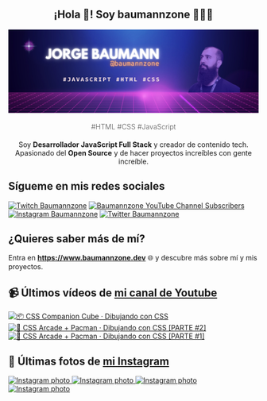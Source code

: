 <p align="center">
   <h2 align="center">¡Hola 👋! Soy baumannzone 👨🏻‍💻</h2>
   <img align="center" src="img/header.png" />
   <h4 align="center" style="font-weight: 300; color: #555;">#HTML #CSS #JavaScript</h4>
</p>

<p align="center" style="margin-bottom: 20px">Soy <strong>Desarrollador JavaScript Full Stack</strong> y creador de contenido tech.
<br/>
Apasionado del <strong>Open Source</strong> y de hacer proyectos increíbles con gente increíble.
</p>

## Sígueme en mis redes sociales

[![Twitch Baumannzone](https://img.shields.io/twitch/status/baumannzone?style=social)](https://twitch.tv/baumannzone)
[![Baumannzone YouTube Channel Subscribers](https://img.shields.io/youtube/channel/subscribers/UCTTj5ztXnGeDRPFVsBp7VMA?style=social)](https://youtube.com/rambitojs)
[![Instagram Baumannzone](https://img.shields.io/badge/Baumannzone--_.svg?label=Instagram&style=social&logo=instagram)](https://instagram.com/baumannzone)
[![Twitter Baumannzone](https://img.shields.io/twitter/follow/Baumannzone?label=Twitter&style=social)](https://twitter.com/baumannzone)

## ¿Quieres saber más de mí?

Entra en **https://www.baumannzone.dev** 🌐 y descubre más sobre mí y mis proyectos.

## 📹 Últimos vídeos de [mi canal de Youtube](https://youtube.com/rambitojs?sub_confirmation=1)


<a href='https://youtu.be/W6xwoSJahA0' target='_blank'>
  <img width='30%' src='https://img.youtube.com/vi/W6xwoSJahA0/mqdefault.jpg' alt='📦 CSS Companion Cube · Dibujando con CSS' />
</a>
<a href='https://youtu.be/9C3NXVXewH8' target='_blank'>
  <img width='30%' src='https://img.youtube.com/vi/9C3NXVXewH8/mqdefault.jpg' alt='👾 CSS Arcade + Pacman · Dibujando con CSS [PARTE #2]' />
</a>
<a href='https://youtu.be/2ahqLdgkSxA' target='_blank'>
  <img width='30%' src='https://img.youtube.com/vi/2ahqLdgkSxA/mqdefault.jpg' alt='👾 CSS Arcade + Pacman · Dibujando con CSS [PARTE #1]' />
</a>

## 📸 Últimas fotos de [mi Instagram](https://instagram.com/baumannzone)


<a href='https://instagram.com/p/C2Xr4hYNAmD' target='_blank'>
  <img width='20%' src='https://instagram.ftll2-1.fna.fbcdn.net/v/t51.2885-15/420013915_698801212344816_1846725449189555466_n.jpg?stp=dst-jpg_e35_s1080x1080&_nc_ht=instagram.ftll2-1.fna.fbcdn.net&_nc_cat=100&_nc_ohc=PyGB-PqBagEAX9aZN53&edm=APU89FABAAAA&ccb=7-5&ig_cache_key=MzI4NTI4NzQ1MzMyMDI4NDU0Nw%3D%3D.2-ccb7-5&oh=00_AfDYwkP9MpHKYiHWjcu7oAdMlFYJEvgy5kmCxKLSMpNETA&oe=65B48118&_nc_sid=bc0c2c' alt='Instagram photo' />
</a>
<a href='https://instagram.com/p/C2VDGAZNmSJ' target='_blank'>
  <img width='20%' src='https://instagram.ftll2-1.fna.fbcdn.net/v/t51.2885-15/419627683_1405440463681813_1030666991868514555_n.jpg?stp=dst-jpg_e35_s1080x1080&_nc_ht=instagram.ftll2-1.fna.fbcdn.net&_nc_cat=101&_nc_ohc=6grq9i6v7FMAX_G5sG6&edm=APU89FABAAAA&ccb=7-5&ig_cache_key=MzI4NDU0NTEwNTkyMTY4NDUxNg%3D%3D.2-ccb7-5&oh=00_AfA_5H5CI8sksDmR1trV0mpj-sbHQ08OLBtrHfnL4L8lHg&oe=65B582DF&_nc_sid=bc0c2c' alt='Instagram photo' />
</a>
<a href='https://instagram.com/p/C2P6dXMtvq3' target='_blank'>
  <img width='20%' src='https://instagram.ftll2-1.fna.fbcdn.net/v/t51.2885-15/419503571_794372469199519_5644676377474381889_n.jpg?stp=dst-jpg_e35_s1080x1080&efg=e30&_nc_ht=instagram.ftll2-1.fna.fbcdn.net&_nc_cat=107&_nc_ohc=DSxMnV-j1DgAX-e8Vy3&edm=APU89FABAAAA&ccb=7-5&ig_cache_key=MzI4MzA5OTc1Nzg0ODIzMDU4Mw%3D%3D.2-ccb7-5&oh=00_AfCeNmC_-iciqhYx41oA-UH6KaO9SDt6-e1PDq6yxZoLVQ&oe=65B3E14C&_nc_sid=bc0c2c' alt='Instagram photo' />
</a>
<a href='https://instagram.com/p/C2KLNWJtYXK' target='_blank'>
  <img width='20%' src='https://instagram.ftll2-1.fna.fbcdn.net/v/t51.2885-15/419051740_366506389455596_4114578212998109814_n.jpg?stp=dst-jpg_e15&_nc_ht=instagram.ftll2-1.fna.fbcdn.net&_nc_cat=108&_nc_ohc=1ZpBbHV6HIQAX9T2nL-&edm=APU89FABAAAA&ccb=7-5&oh=00_AfA_fsRvX9SvzrkMX8xdpTZeuRX9RuZvEhyxuvE0UVLH0g&oe=65B1A3FF&_nc_sid=bc0c2c' alt='Instagram photo' />
</a>
